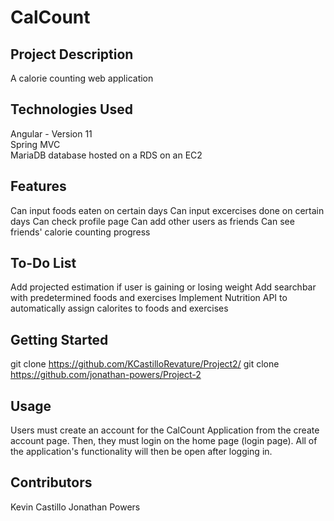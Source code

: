 # CalCount
## Project Description
A calorie counting web application

## Technologies Used
Angular - Version 11   
Spring MVC  
MariaDB database hosted on a RDS on an EC2 

## Features
Can input foods eaten on certain days
Can input excercises done on certain days
Can check profile page
Can add other users as friends
Can see friends' calorie counting progress

## To-Do List
Add projected estimation if user is gaining or losing weight
Add searchbar with predetermined foods and exercises
Implement Nutrition API to automatically assign calorites to foods and exercises

## Getting Started
git clone https://github.com/KCastilloRevature/Project2/
git clone https://github.com/jonathan-powers/Project-2

## Usage
Users must create an account for the CalCount Application from the 
create account page. Then, they must login on the home page (login page). 
All of the application's functionality will then be open after logging in.

## Contributors
Kevin Castillo
Jonathan Powers

